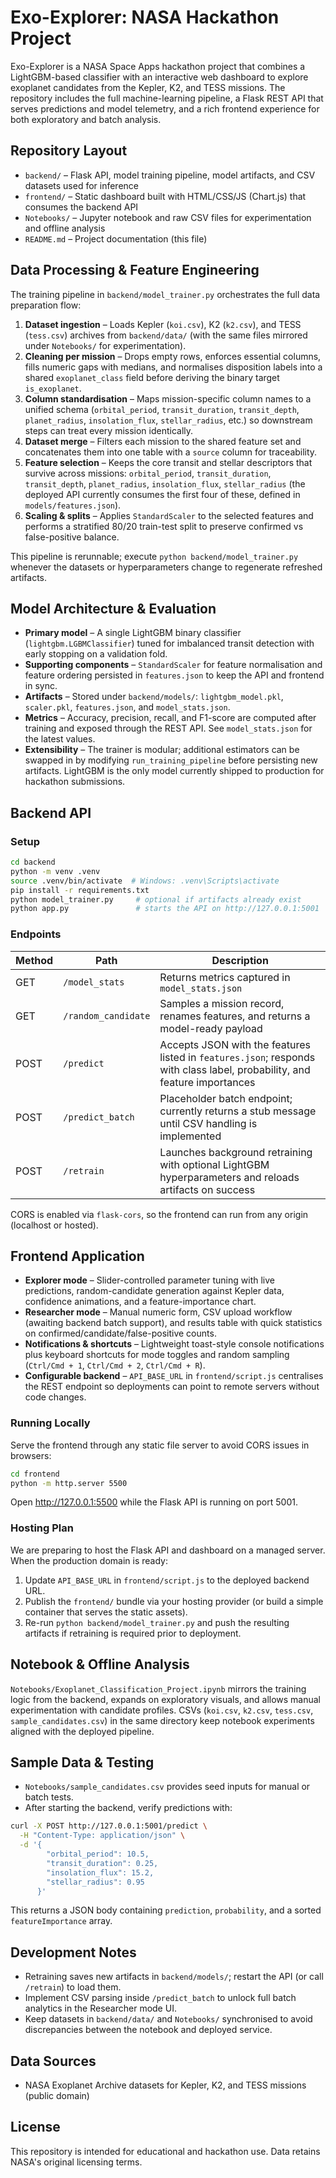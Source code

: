# Exo-Explorer: NASA Hackathon Project

Exo-Explorer is a NASA Space Apps hackathon project that combines a LightGBM-based classifier with an interactive web dashboard to explore exoplanet candidates from the Kepler, K2, and TESS missions. The repository includes the full machine-learning pipeline, a Flask REST API that serves predictions and model telemetry, and a rich frontend experience for both exploratory and batch analysis.

## Repository Layout

- `backend/` – Flask API, model training pipeline, model artifacts, and CSV datasets used for inference
- `frontend/` – Static dashboard built with HTML/CSS/JS (Chart.js) that consumes the backend API
- `Notebooks/` – Jupyter notebook and raw CSV files for experimentation and offline analysis
- `README.md` – Project documentation (this file)

## Data Processing & Feature Engineering

The training pipeline in `backend/model_trainer.py` orchestrates the full data preparation flow:

1. **Dataset ingestion** – Loads Kepler (`koi.csv`), K2 (`k2.csv`), and TESS (`tess.csv`) archives from `backend/data/` (with the same files mirrored under `Notebooks/` for experimentation).
2. **Cleaning per mission** – Drops empty rows, enforces essential columns, fills numeric gaps with medians, and normalises disposition labels into a shared `exoplanet_class` field before deriving the binary target `is_exoplanet`.
3. **Column standardisation** – Maps mission-specific column names to a unified schema (`orbital_period`, `transit_duration`, `transit_depth`, `planet_radius`, `insolation_flux`, `stellar_radius`, etc.) so downstream steps can treat every mission identically.
4. **Dataset merge** – Filters each mission to the shared feature set and concatenates them into one table with a `source` column for traceability.
5. **Feature selection** – Keeps the core transit and stellar descriptors that survive across missions: `orbital_period`, `transit_duration`, `transit_depth`, `planet_radius`, `insolation_flux`, `stellar_radius` (the deployed API currently consumes the first four of these, defined in `models/features.json`).
6. **Scaling & splits** – Applies `StandardScaler` to the selected features and performs a stratified 80/20 train-test split to preserve confirmed vs false-positive balance.

This pipeline is rerunnable; execute `python backend/model_trainer.py` whenever the datasets or hyperparameters change to regenerate refreshed artifacts.

## Model Architecture & Evaluation

- **Primary model** – A single LightGBM binary classifier (`lightgbm.LGBMClassifier`) tuned for imbalanced transit detection with early stopping on a validation fold.
- **Supporting components** – `StandardScaler` for feature normalisation and feature ordering persisted in `features.json` to keep the API and frontend in sync.
- **Artifacts** – Stored under `backend/models/`: `lightgbm_model.pkl`, `scaler.pkl`, `features.json`, and `model_stats.json`.
- **Metrics** – Accuracy, precision, recall, and F1-score are computed after training and exposed through the REST API. See `model_stats.json` for the latest values.
- **Extensibility** – The trainer is modular; additional estimators can be swapped in by modifying `run_training_pipeline` before persisting new artifacts. LightGBM is the only model currently shipped to production for hackathon submissions.

## Backend API

### Setup

```bash
cd backend
python -m venv .venv
source .venv/bin/activate  # Windows: .venv\Scripts\activate
pip install -r requirements.txt
python model_trainer.py     # optional if artifacts already exist
python app.py               # starts the API on http://127.0.0.1:5001
```

### Endpoints

| Method | Path                | Description |
| ------ | ------------------- | ----------- |
| GET    | `/model_stats`      | Returns metrics captured in `model_stats.json` |
| GET    | `/random_candidate` | Samples a mission record, renames features, and returns a model-ready payload |
| POST   | `/predict`          | Accepts JSON with the features listed in `features.json`; responds with class label, probability, and feature importances |
| POST   | `/predict_batch`    | Placeholder batch endpoint; currently returns a stub message until CSV handling is implemented |
| POST   | `/retrain`          | Launches background retraining with optional LightGBM hyperparameters and reloads artifacts on success |

CORS is enabled via `flask-cors`, so the frontend can run from any origin (localhost or hosted).

## Frontend Application

- **Explorer mode** – Slider-controlled parameter tuning with live predictions, random-candidate generation against Kepler data, confidence animations, and a feature-importance chart.
- **Researcher mode** – Manual numeric form, CSV upload workflow (awaiting backend batch support), and results table with quick statistics on confirmed/candidate/false-positive counts.
- **Notifications & shortcuts** – Lightweight toast-style console notifications plus keyboard shortcuts for mode toggles and random sampling (`Ctrl/Cmd + 1`, `Ctrl/Cmd + 2`, `Ctrl/Cmd + R`).
- **Configurable backend** – `API_BASE_URL` in `frontend/script.js` centralises the REST endpoint so deployments can point to remote servers without code changes.

### Running Locally

Serve the frontend through any static file server to avoid CORS issues in browsers:

```bash
cd frontend
python -m http.server 5500
```

Open http://127.0.0.1:5500 while the Flask API is running on port 5001.

### Hosting Plan

We are preparing to host the Flask API and dashboard on a managed server. When the production domain is ready:

1. Update `API_BASE_URL` in `frontend/script.js` to the deployed backend URL.
2. Publish the `frontend/` bundle via your hosting provider (or build a simple container that serves the static assets).
3. Re-run `python backend/model_trainer.py` and push the resulting artifacts if retraining is required prior to deployment.

## Notebook & Offline Analysis

`Notebooks/Exoplanet_Classification_Project.ipynb` mirrors the training logic from the backend, expands on exploratory visuals, and allows manual experimentation with candidate profiles. CSVs (`koi.csv`, `k2.csv`, `tess.csv`, `sample_candidates.csv`) in the same directory keep notebook experiments aligned with the deployed pipeline.

## Sample Data & Testing

- `Notebooks/sample_candidates.csv` provides seed inputs for manual or batch tests.
- After starting the backend, verify predictions with:

```bash
curl -X POST http://127.0.0.1:5001/predict \
  -H "Content-Type: application/json" \
  -d '{
        "orbital_period": 10.5,
        "transit_duration": 0.25,
        "insolation_flux": 15.2,
        "stellar_radius": 0.95
      }'
```

This returns a JSON body containing `prediction`, `probability`, and a sorted `featureImportance` array.

## Development Notes

- Retraining saves new artifacts in `backend/models/`; restart the API (or call `/retrain`) to load them.
- Implement CSV parsing inside `/predict_batch` to unlock full batch analytics in the Researcher mode UI.
- Keep datasets in `backend/data/` and `Notebooks/` synchronised to avoid discrepancies between the notebook and deployed service.

## Data Sources

- NASA Exoplanet Archive datasets for Kepler, K2, and TESS missions (public domain)

## License

This repository is intended for educational and hackathon use. Data retains NASA's original licensing terms.
